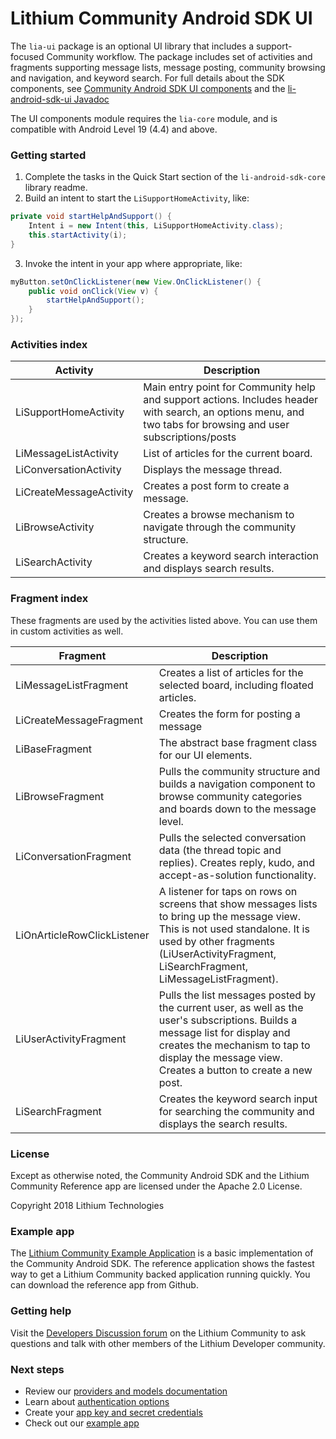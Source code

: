 # Lithium Community Android SDK UI

The `lia-ui` package is an optional UI library that includes a support-focused Community workflow. The package includes set of activities and fragments supporting message lists, message posting, community browsing and navigation, and keyword search. For full details about the SDK components, see [Community Android SDK UI components](https://github.com/lithiumtech/lia-sdk-android/wiki/Community-Android-SDK-UI-components) and the [li-android-sdk-ui Javadoc](https://lithiumtech.github.io/lia-sdk-android/)

The UI components module requires the `lia-core` module, and is compatible with Android Level 19 (4.4) and above.

### Getting started

1. Complete the tasks in the Quick Start section of the `li-android-sdk-core` library readme.
2. Build an intent to start the `LiSupportHomeActivity`, like:
```java
private void startHelpAndSupport() {
    Intent i = new Intent(this, LiSupportHomeActivity.class);
    this.startActivity(i);
}
```
3. Invoke the intent in your app where appropriate, like:

```java
myButton.setOnClickListener(new View.OnClickListener() {
    public void onClick(View v) {
        startHelpAndSupport();
    }
});
```

### Activities index

| Activity | Description |
| -------- | ----------- |
| LiSupportHomeActivity | Main entry point for Community help and support actions. Includes header with search, an options menu, and two tabs for browsing and user subscriptions/posts |
| LiMessageListActivity | List of articles for the current board. |
| LiConversationActivity | Displays the message thread. |
| LiCreateMessageActivity | Creates a post form to create a message. |
| LiBrowseActivity | Creates a browse mechanism to navigate through the community structure. |
| LiSearchActivity | Creates a keyword search interaction and displays search results. |


### Fragment index

These fragments are used by the activities listed above. You can use them in custom activities as well.

| Fragment | Description |
| -------- | ----------- |
| LiMessageListFragment | Creates a list of articles for the selected board, including floated articles. |
| LiCreateMessageFragment | Creates the form for posting a message |
| LiBaseFragment | The abstract base fragment class for our UI elements. |
| LiBrowseFragment | Pulls the community structure and builds a navigation component to browse community categories and boards down to the message level. |
| LiConversationFragment | Pulls the selected conversation data (the thread topic and replies). Creates reply, kudo, and accept-as-solution functionality. |
| LiOnArticleRowClickListener | A listener for taps on rows on screens that show messages lists to bring up the message view. This is not used standalone. It is used by other fragments (LiUserActivityFragment, LiSearchFragment, LiMessageListFragment). |
| LiUserActivityFragment | Pulls the list messages posted by the current user, as well as the user's subscriptions. Builds a message list for display and creates the mechanism to tap to display the message view. Creates a button to create a new post. |
| LiSearchFragment | Creates the keyword search input for searching the community and displays the search results. |

### License

Except as otherwise noted, the Community Android SDK and the Lithium Community Reference app are licensed under the Apache 2.0 License.

Copyright 2018 Lithium Technologies

### Example app

The [Lithium Community Example Application](https://github.com/lithiumtech/lia-sdk-android/tree/master/lia-demo) is a basic implementation of the Community Android SDK. The reference application shows the fastest way to get a Lithium Community backed application running quickly. You can download the reference app from Github.

### Getting help

Visit the [Developers Discussion forum](https://community.lithium.com/t5/Developers-Discussion/bd-p/studio) on the Lithium Community to ask questions and talk with other members of the Lithium Developer community.

### Next steps

* Review our [providers and models documentation](https://github.com/lithiumtech/lia-sdk-android/wiki/Community-Android-SDK-API-providers)
* Learn about [authentication options](https://github.com/lithiumtech/lia-sdk-android/wiki/Authentication-with-the-Community-Android-SDK)
* Create your [app key and secret credentials](https://github.com/lithiumtech/lia-sdk-android/wiki/Getting-Started-with-the-Community-Android-SDK#get-authorization-credentials)
* Check out our [example app](https://github.com/lithiumtech/lia-sdk-android/tree/master/lia-demo)
